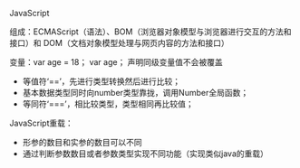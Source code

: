 JavaScript

组成：ECMAScript（语法）、BOM（浏览器对象模型与浏览器进行交互的方法和接口）和 DOM（文档对象模型处理与网页内容的方法和接口）    

变量：var age = 18； var age； 声明同级变量值不会被覆盖    

* 等值符‘==’，先进行类型转换然后进行比较；
* 基本数据类型同时向number类型靠拢，调用Number全局函数；
* 等同符‘===’，相比较类型，类型相同再比较值；

JavaScript重载：
* 形参的数目和实参的数目可以不同    
* 通过判断参数数目或者参数类型实现不同功能（实现类似java的重载）






